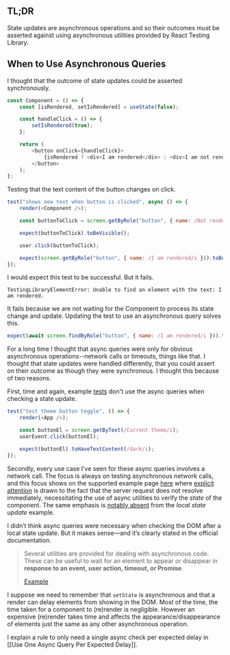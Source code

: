 
## TL;DR

State updates are asynchronous operations and so their outcomes must be asserted against using asynchronous utilities provided by React Testing Library.

## When to Use Asynchronous Queries

I thought that the outcome of state updates could be asserted synchronously.

```javascript title="Component.jsx"
const Component = () => {
	const [isRendered, setIsRendered] = useState(false);

	const handleClick = () => {
		setIsRendered(true);
	};

	return (
		<button onClick={handleClick}>
			{isRendered ? <div>I am rendered</div> : <div>I am not rendered, click me</div>}
		</button>
	);
};
```

Testing that the text content of the button changes on click.

```javascript title="Component.test.jsx"
test("shows new text when button is clicked", async () => {
	render(<Component />);

	const buttonToClick = screen.getByRole("button", { name: /Not rendered, click me/i });

	expect(buttonToClick).toBeVisible();

	user.click(buttonToClick);

	expect(screen.getByRole("button", { name: /I am rendered/i })).toBeVisible();
});
```

I would expect this test to be successful. But it fails.

```cli
TestingLibraryElementError: Unable to find an element with the text: I am rendered.
```

It fails because we are not waiting for the Component to process its state change and update. Updating the test to use an asynchronous query solves this.

```javascript title="Component.test.jsx"
expect(await screen.findByRole("button", { name: /I am rendered/i })).toBeVisible();
```

For a long time I thought that async queries were only for obvious asynchronous operations--network calls or timeouts, things like that. I thought that state updates were handled differently, that you could assert on their outcome as though they were synchronous. I thought this because of two reasons.

First, time and again, example [tests](https://www.freecodecamp.org/news/react-testing-library-tutorial-javascript-example-code/) don't use the async queries when checking a state update.

```javascript title="UserEventTestWithoutAsyncQueries.test.jsx"
test("test theme button toggle", () => {
	render(<App />);

	const buttonEl = screen.getByText(/Current theme/i);
	userEvent.click(buttonEl);

	expect(buttonEl).toHaveTextContent(/dark/i);
});
```

Secondly, every use case I’ve seen for these async queries involves a network call. The focus is always on testing asynchronous network calls, and this focus shows on the supported example page [here](https://react-testing-examples.netlify.app/) where [explicit attention](https://react-testing-examples.netlify.app/jest-rtl/fetch/) is drawn to the fact that the server request does not resolve immediately, necessitating the use of async utilities to verify the _state_ of the component. The same emphasis is [notably absent](https://react-testing-examples.netlify.app/jest-rtl/local-state/) from the _local state update_ example.

I didn’t think async queries were necessary when checking the DOM after a local state update. But it makes sense—and it’s clearly stated in the official documentation.

> Several utilities are provided for dealing with asynchronous code. These can be useful to wait for an element to appear or disappear in **response to an event, user action, timeout, or Promise**.
>
> [Example](https://testing-library.com/docs/react-testing-library/example-intro/#act)

I suppose we need to remember that `setState` is asynchronous and that a render can delay elements from showing in the DOM. Most of the time, the time taken for a component to (re)render is negligible. However an expensive (re)render takes time and affects the appearance/disappearance of elements just the same as any other asynchronous operation.

I explain a rule to only need a single async check per expected delay in [[Use One Async Query Per Expected Delay]].
